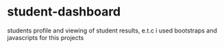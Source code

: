 # student-dashboard
students profile and viewing of student results, e.t.c
i used bootstraps and javascripts for this projects
